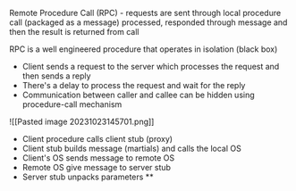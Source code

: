 
Remote Procedure Call (RPC) - requests are sent through local procedure call (packaged as a message) processed, responded through message and then the result is returned from call

RPC is a well engineered procedure that operates in isolation (black box)

- Client sends a request to the server which processes the request and then sends a reply
- There's a delay to process the request and wait for the reply
- Communication between caller and callee can be hidden using procedure-call mechanism

![[Pasted image 20231023145701.png]]

- Client procedure calls client stub (proxy)
- Client stub builds message (martials) and calls the local OS
- Client's OS sends message to remote OS
- Remote OS give message to server stub
- Server stub unpacks parameters **